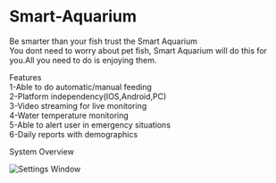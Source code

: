 # Smart-Aquarium
Be smarter than your fish trust the Smart Aquarium                                                    
You dont need to worry about pet fish, Smart Aquarium will do this for you.All you need to do is enjoying them.

Features                                                                                          
1-Able to do automatic/manual feeding                                                                            
2-Platform independency(IOS,Android,PC)                                                                            
3-Video streaming for live monitoring                                                                            
4-Water temperature monitoring                                                                            
5-Able to alert user in emergency situations                                                                            
6-Daily reports with demographics                                                                            

System Overview

![Settings Window](https://raw.githubusercontent.com/metemertkan/Smart-Aquarium/master/System%20Overview.png)
